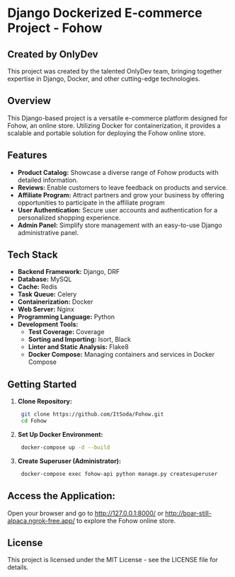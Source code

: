 # Django Dockerized E-commerce Project - Fohow
## Created by OnlyDev
This project was created by the talented OnlyDev team, bringing together expertise in Django, Docker, and other cutting-edge technologies.
## Overview
This Django-based project is a versatile e-commerce platform designed for Fohow, an online store. Utilizing Docker for containerization, it provides a scalable and portable solution for deploying the Fohow online store.
## Features
- **Product Catalog:** Showcase a diverse range of Fohow products with detailed information.
- **Reviews:** Enable customers to leave feedback on products and service.
- **Affiliate Program:** Attract partners and grow your business by offering opportunities to participate in the affiliate program
- **User Authentication:** Secure user accounts and authentication for a personalized shopping experience.
- **Admin Panel:** Simplify store management with an easy-to-use Django administrative panel.

## Tech Stack
- **Backend Framework:** Django, DRF
- **Database:** MySQL
- **Cache:** Redis
- **Task Queue:** Celery
- **Containerization:** Docker
- **Web Server:** Nginx
- **Programming Language:** Python
- **Development Tools:**
    - **Test Coverage:** Coverage
    - **Sorting and Importing:** Isort, Black
    - **Linter and Static Analysis:** Flake8
    - **Docker Compose:** Managing containers and services in Docker Compose

## Getting Started
1. **Clone Repository:**
   ```bash
    git clone https://github.com/ItSoda/Fohow.git
    cd Fohow
2. **Set Up Docker Environment:**
   ```bash
    docker-compose up -d --build
3. **Create Superuser (Administrator):**
   ```bash
    docker-compose exec fohow-api python manage.py createsuperuser
## Access the Application:
Open your browser and go to http://127.0.0.1:8000/ or http://boar-still-alpaca.ngrok-free.app/ to explore the Fohow online store.

## License

This project is licensed under the MIT License - see the LICENSE file for details.

